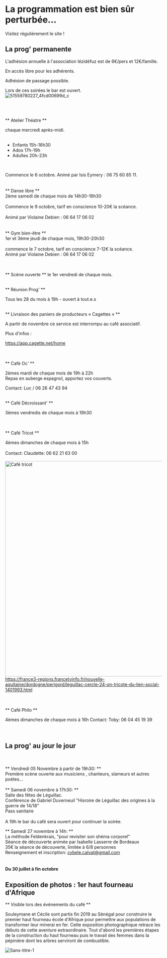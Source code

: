 

<!-- Exemple:

#### mardi 10 mars
## Café Oc.
** A partir de 18h30 **  
Où l'on partage <del>un bon repas à 8 €</del> tout en bavardant en occitan...   
__En auberge espagnole ! ! !__  
Chasdun pòrta son minjat e n'um boira tot aquò. Chacun apporte son repas et on mélange le tout. 
 [>>>> SOYEZ BENEVOLE,CLIQUEZ ICI<<<](http://www.date.marsnet.org/zqqlm9esy2sd2tfo)

fin exemple -->


La programmation est bien sûr perturbée...
==
Visitez régulièrement le site !
<br/>

## La prog' permanente

L'adhésion annuelle à l'association lézidéfuz est de 6€/pers et 12€/famille.

En accès libre pour les adhérents.

Adhésion de passage possible.

Lors de ces soirées le bar est ouvert.  
![51559780227_4fcd00699d_c](https://user-images.githubusercontent.com/77194514/138118892-19e2d49f-4e11-4d22-a5fe-37211b4db673.jpg)

<br/>  
<br/> 

** Atelier Théatre **

chaque mercredi après-midi.  
<br/> 

* Enfants 15h-16h30
* Ados 17h-19h
* Adultes 20h-23h  
<br/> 

Commence le 6 octobre.
Animé par Isis Eymery : 06 75 60 85 11.    
<br/>
<br/>
** Danse libre **
<br/>
2ème samedi de chaque mois de 14h30-16h30  
 <br/> 
Commence le 9 octobre, tarif en conscience 10-20€ la scéance.  
<br/>
Animé par Violaine Debien : 06 64 17 06 02  
<br/>
<br/>
** Gym bien-être **
<br/>
1er et 3ème jeudi de chaque mois, 19h30-20h30
<br/>  
commence le 7 octobre, tarif en conscience 7-12€ la scéance.
<br/> 
Animé par Violaine Debien : 06 64 17 06 02
<br/>     
<br/>  

** Scène ouverte **
le 1er vendredi de chaque mois.
<br/> 
<br/>

** Réunion Prog' **

Tous les 28 du mois à 19h - ouvert à tout.e.s
<br/>
<br/>

** Livraison des paniers de producteurs « Cagettes » **

A partir de novembre ce service est interrompu au café associatif.

Plus d'infos :

https://app.cagette.net/home  
<br/>
<br/>
  

** Café Oc' **

2èmes mardi de chaque mois de 19h à 22h  
Repas en auberge espagnol, apportez vos couverts.

Contact: Luc / 06 26 47 43 94
<br/>
<br/>
  

** Café Décroissant' **

3èmes vendredis de chaque mois à 19h30  
<br/>
<br/>
  

** Café Tricot **

4èmes dimanches de chaque mois à 15h
<br/>
<br/>
Contact: Claudette: 06 62 21 63 00
<br/>
<br/>
<img width="691" alt="Café tricot" src="https://user-images.githubusercontent.com/77194514/132258126-2237668e-bc70-4688-9b77-b1c282652e94.png">
https://france3-regions.francetvinfo.fr/nouvelle-aquitaine/dordogne/perigord/leguillac-cercle-24-on-tricote-du-lien-social-1401993.html  
<br/>
<br/>
  

** Café Philo **

4èmes dimanches de chaque mois à 16h 
Contact: Toby: 06 04 45 19 39
<br/>
<br/>
<br/>
## La prog' au jour le jour
<br/>     
<br/>
** Vendredi 05 Novembre à partir de 19h30: **
<br/>
Première scène  ouverte aux musiciens , chanteurs, slameurs et autres poètes...
 <br/>
 <br/>
** Samedi 06 novembre à 17h30: **
<br/>
Salle des fêtes de Léguillac.
<br/>
Conférence de Gabriel Duverneuil "Hisroire de Léguillac des origines à la guerre de 14/18"
<br/>
Pass sanitaire 
<br/>
<br/>
A 19h le bar du café sera ouvert pour continuer la soirée.
 
** Samedi 27 novembre à 14h: **
<br/>
La méthode Feldenkrais, "pour revisiter son shéma corporel"
<br/>
Séance de découverte animée par Isabelle Lasserre de Bordeaux
<br/>
35€ la séance de découverte,  limitée à 6/8 personnes
<br/>
Renseignement et inscription: cybele.calvat@gmail.com
<br/> 
<br/>

#### Du 30 juillet à fin octobre

## Exposition de photos : 1er haut fourneau d'Afrique
** Visible lors des événements du café **

Souleymane et Cécile sont partis fin 2019 au Sénégal pour construire le premier haut fourneau école d'Afrique pour permettre aux populations de transformer leur minerai en fer. Cette exposition photographique retrace les débuts de cette aventure extraordinaire. Tout d'abord les premières étapes de la construction du haut fourneau puis le travail des femmes dans la pépinière dont les arbres serviront de combustible. 

![Sans-titre-1](https://user-images.githubusercontent.com/77194514/128901371-8cc3c64a-be7c-412b-804b-53456952fe56.jpg)





